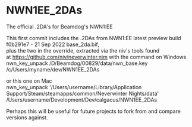 # NWN1EE_2DAs
The official .2DA's for Beamdog's NWN1:EE

This first commit includes the .2DAs from NWN1:EE latest preview build f0b291e7 - 21 Sep 2022
 base_2da.bif,\
plus the two in the override, extracted via the niv's tools found\
at https://github.com/niv/neverwinter.nim with the command on Windows\
nwn_key_unpack /D/Beamdog/00829/data/nwn_base.key /c/Users/myname/dev/NWN1EE_2DAs 
 
or this one on Mac\
nwn_key_unpack '/Users/username/Library/Application Support/Steam/steamapps/common/Neverwinter Nights/data' /Users/username/Development/Dev/calgacus/NWN1EE_2DAs

Perhaps this will be useful for future projects to fork from and compare versions against.
  